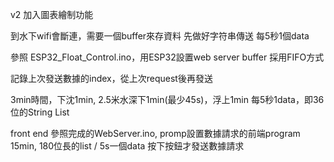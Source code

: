 v2
加入圖表繪制功能


到水下wifi會斷連，需要一個buffer來存資料
先做好字符串傳送
每5秒1個data

參照 ESP32_Float_Control.ino，用ESP32設置web server
buffer 採用FIFO方式

記錄上次發送數據的index，從上次request後再發送

3min時間，下沈1min, 2.5米水深下1min(最少45s)，浮上1min
每5秒1data，即36位的String List


front end
參照完成的WebServer.ino, promp設置數據請求的前端program
15min, 180位長的list / 5s一個data
按下按鈕才發送數據請求
